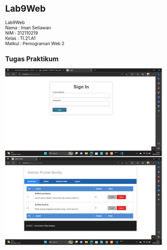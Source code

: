 # Lab9Web
Lab9Web\
Nama : Iman Setiawan\
NIM : 312110219\
Kelas : TI.21.A1\
Matkul : Pemograman Web 2

## Tugas Praktikum 
![Latihan API 2](ss/ss1.png)
![Latihan API 2](ss/ss2.png)
